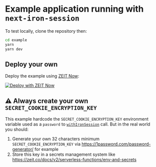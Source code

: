 # Example application running with `next-iron-session`

To test locally, clone the repository then:

```bash
cd example
yarn
yarn dev
```

## Deploy your own

Deploy the example using [ZEIT Now](https://zeit.co/now):

[![Deploy with ZEIT Now](https://zeit.co/button)](https://zeit.co/import/project?template=https://github.com/vvo/next-iron-session/tree/master/example)

## ⚠️ Always create your own `SECRET_COOKIE_ENCRYPTION_KEY`

This example hardcode the `SECRET_COOKIE_ENCRYPTION_KEY` environment variable used as a `password` to [`withIronSession`](https://github.com/vvo/next-iron-session#withironsessionhandler--password-ttl-cookiename-cookieoptions-) call. But in the real world you should:

1. Generate your own 32 characters minimum `SECRET_COOKIE_ENCRYPTION_KEY` via https://1password.com/password-generator/ for example
2. Store this key in a secrets management system like https://zeit.co/docs/v2/serverless-functions/env-and-secrets
